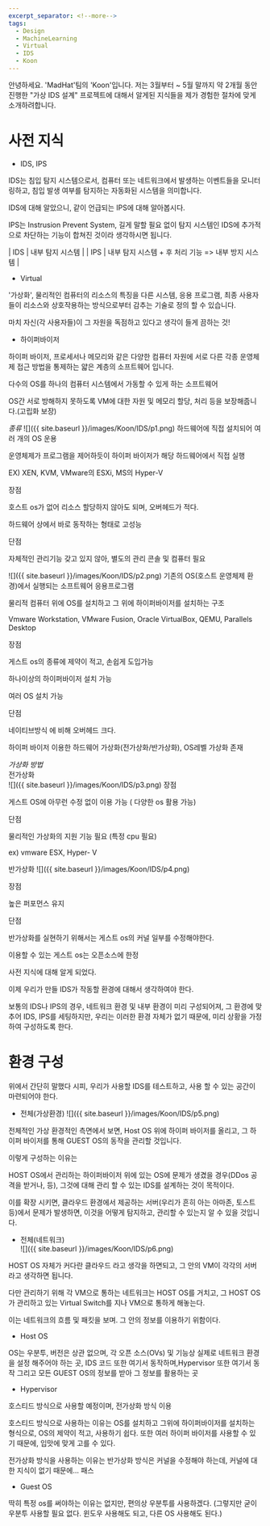 ```yaml
---
excerpt_separator: <!--more-->
tags:
  - Design
  - MachineLearning
  - Virtual
  - IDS
  - Koon
---
```


안녕하세요. 'MadHat'팀의 'Koon'입니다. 저는 3월부터 ~ 5월 말까지 약 2개월 동안 진행한 "가상 IDS 설계" 프로젝트에 대해서 알게된 지식들을 제가 경험한 절차에 맞게 소개하려합니다.


<!--more-->

# 사전 지식
* IDS, IPS  

IDS는 침입 탐지 시스템으로서, 컴퓨터 또는 네트워크에서 발생하는 이벤트들을 모니터링하고, 침입 발생 여부를 탐지하는 자동화된 시스템을 의미합니다.  

IDS에 대해 알았으니, 같이 언급되는 IPS에 대해 알아봅시다.  

IPS는 Instrusion Prevent System, 길게 말할 필요 없이 탐지 시스템인 IDS에 추가적으로 차단하는 기능이 합쳐진 것이라 생각하시면 됩니다.  

| IDS | 내부 탐지 시스템 |
| IPS | 내부 탐지 시스템 + 후 처리 기능 => 내부 방지 시스템 |

* Virtual  

'가상화', 물리적인 컴퓨터의 리소스의 특징을 다른 시스템, 응용 프로그램, 최종 사용자들이 리소스와 상호작용하는 방식으로부터 감추는 기술로 정의 할 수 있습니다.  

마치 자신(각 사용자들)이 그 자원을 독점하고 있다고 생각이 들게 끔하는 것!  

* 하이퍼바이저  

하이퍼 바이저, 프로세서나 메모리와 같은 다양한 컴퓨터 자원에 서로 다른 각종 운영체제 접근 방법을 통제하는 얇은 계층의 소프트웨어 입니다.  

다수의 OS를 하나의 컴퓨터 시스템에서 가동할 수 있게 하는 소프트웨어  

OS간 서로 방해하지 못하도록 VM에 대한 자원 및 메모리 할당, 처리 등을 보장해줍니다.(고립화 보장)  

*종류*
![]({{ site.baseurl }}/images/Koon/IDS/p1.png)
하드웨어에 직접 설치되어 여러 개의 OS 운용  

운영체제가 프로그램을 제어하듯이 하이퍼 바이저가 해당 하드웨어에서 직접 실행

EX) XEN, KVM, VMware의 ESXi, MS의 Hyper-V

장점  

호스트 os가 없어 리소스 할당하지 않아도 되며, 오버헤드가 적다.  

하드웨어 상에서 바로 동작하는 형태로 고성능  

단점  

자체적인 관리기능 갖고 있지 않아, 별도의 관리 콘솔 및 컴퓨터 필요  

![]({{ site.baseurl }}/images/Koon/IDS/p2.png)
기존의 OS(호스트 운영체제 환경)에서 실행되는 소프트웨어 응용프로그램  

물리적 컴퓨터 위에 OS를 설치하고 그 위에 하이퍼바이저를 설치하는 구조 

Vmware Workstation, VMware Fusion, Oracle VirtualBox, QEMU, Parallels Desktop  

장점 

게스트 os의 종류에 제약이 적고, 손쉽게 도입가능 

하나이상의 하이퍼바이저 설치 가능 

여러 OS 설치 가능

단점 

네이티브방식 에 비해 오버헤드 크다. 

하이퍼 바이저 이용한 하드웨어 가상화(전가상화/반가상화), OS레벨 가상화 존재 

*가상화 방법*  
전가상화  
![]({{ site.baseurl }}/images/Koon/IDS/p3.png)
장점  

게스트 OS에 아무런 수정 없이 이용 가능 ( 다양한 os 활용 가능)  

단점  

물리적인 가상화의 지원 기능 필요 (특정 cpu 필요)

ex) vmware ESX, Hyper- V

반가상화
![]({{ site.baseurl }}/images/Koon/IDS/p4.png)

장점  

높은 퍼포먼스 유지

단점  

반가상화를 실현하기 위해서는 게스트 os의 커널 일부를 수정해야한다.  

이용할 수 있는 게스트 os는 오픈소스에 한정  
 

 

사전 지식에 대해 알게 되었다. 

이제 우리가 만들 IDS가 작동할 환경에 대해서 생각하여야 한다. 

보통의 IDS나 IPS의 경우, 네트워크 환경 및 내부 환경이 미리 구성되어져, 그 환경에 맞추어 IDS, IPS를 세팅하지만, 우리는 이러한 환경 자체가 없기 때문에, 미리 상황을 가정하여 구성하도록 한다. 


# 환경 구성 

위에서 간단히 말했다 시피, 우리가 사용할 IDS를 테스트하고, 사용 할 수 있는 공간이 마련되어야 한다.  

* 전체(가상환경)
![]({{ site.baseurl }}/images/Koon/IDS/p5.png)  

전체적인 가상 환경적인 측면에서 보면, Host OS 위에 하이퍼 바이저를 올리고, 그 하이퍼 바이저를 통해 GUEST OS의 동작을 관리할 것입니다.  

이렇게 구성하는 이유는  

HOST OS에서 관리하는 하이퍼바이저 위에 있는 OS에 문제가 생겼을 경우(DDos 공격을 받거나, 등), 그것에 대해 관리 할 수 있는 IDS를 설계하는 것이 목적이다.

이를 확장 시키면, 클라우드 환경에서 제공하는 서버(우리가 흔히 아는 아마존, 토스트 등)에서 문제가 발생하면, 이것을 어떻게 탐지하고, 관리할 수 있는지 알 수 있을 것입니다. 

* 전체(네트워크)  
![]({{ site.baseurl }}/images/Koon/IDS/p6.png)

HOST OS 자체가 커다란 클라우드 라고 생각을 하면되고, 그 안의 VM이 각각의 서버라고 생각하면 됩니다. 
 
다만 관리하기 위해 각 VM으로 통하는 네트워크는 HOST OS를 거치고, 그 HOST OS가 관리하고 있는 Virtual Switch를 지나 VM으로 통하게 해놓는다. 
  
이는 네트워크의 흐름 및 패킷을 보며. 그 안의 정보를 이용하기 위함이다.  

* Host OS 

OS는 우분투, 버전은 상관 없으며, 각 오픈 소스(OVs) 및 기능상 실제로 네트워크 환경을 설정 해주어야 하는 곳, IDS 코드 또한 여기서 동작하며,Hypervisor 또한 여기서 동작 그리고 모든 GUEST OS의 정보를 받아 그 정보를 활용하는 곳 

* Hypervisor  

호스티드 방식으로 사용할 예정이며, 전가상화 방식 이용  

호스티드 방식으로 사용하는 이유는 OS를 설치하고 그위에 하이퍼바이저를 설치하는 형식으로, OS의 제약이 적고, 사용하기 쉽다. 또한 여러 하이퍼 바이저를 사용할 수 있기 때문에, 입맛에 맞게 고를 수 있다. 

전가상화 방식을 사용하는 이유는 반가상화 방식은 커널을 수정해야 하는데, 커널에 대한 지식이 없기 때문에... 패스

* Guest OS

딱히 특정 os를 써야하는 이유는 없지만, 편의상 우분투를 사용하겠다. (그렇지만 굳이 우분투 사용할 필요 없다. 윈도우 사용해도 되고, 다른 OS 사용해도 된다.)  



